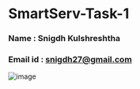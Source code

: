# SmartServ-Task-1
### Name : Snigdh Kulshreshtha 
### Email id : snigdh27@gmail.com

![image](https://github.com/Snigdh27/SmartServ-Task-1/assets/74950528/951e8948-eee1-4570-a0eb-b79db7e14ab2)
